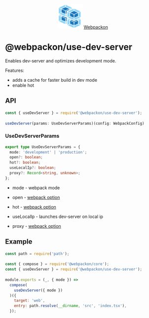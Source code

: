 <p align="center">
  <img src='https://raw.githubusercontent.com/AndTem/webpackon/master/images/logo.svg' height='80' width='80'>
  <a href="https://github.com/AndTem/webpackon#readme">Webpackon</a>
</p>

# @webpackon/use-dev-server

Enables dev-server and optimizes development mode.

Features:
- adds a cache for faster build in dev mode
- enable hot

## API

```ts
const { useDevServer } = require('@webpackon/use-dev-server');

useDevServer(params: UseDevServerParams)(config: WebpackConfig)
```

### UseDevServerParams
```ts
export type UseDevServerParams = {
  mode: 'development' | 'production';
  open?: boolean;
  hot?: boolean;
  useLocalIp?: boolean;
  proxy?: Record<string, unknown>;
};
```

- mode - webpack mode

- open - [webpack option](https://webpack.js.org/configuration/dev-server/#devserveropen)

- hot - [webpack option](https://webpack.js.org/configuration/dev-server/#devserverhot)

- useLocalIp - launches dev-server on local ip

- proxy - [webpack option](https://webpack.js.org/configuration/dev-server/#devserverproxy)


## Example

```js
const path = require('path');

const { compose } = require('@webpackon/core');
const { useDevServer } = require('@webpackon/use-dev-server');

module.exports = (_, { mode }) =>
  compose(
    useDevServer({ mode })
  )({
    target: 'web',
    entry: path.resolve(__dirname, 'src', 'index.tsx'),
  });
```
